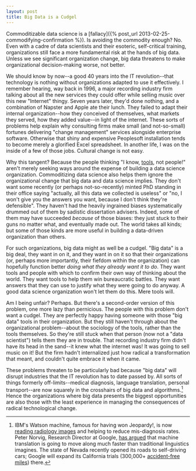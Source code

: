 ```yaml
---
layout: post
title: Big Data is a Cudgel
---
```


Commoditizable data science is a [fallacy]({% post_url 2013-02-25-commodifying-confirmation %}). Is avoiding the commodity enough? No. Even with a cadre of data scientists and their esoteric, self-critical training, organizations still face a more fundamental risk at the hands of big data.  Unless we see significant organization change, big data threatens to make organizational decision-making worse, not better. 

We should know by now--a good 40 years into the IT revolution--that technology is nothing without organizations adapted to use it effectively. I remember hearing, way back in 1996, a major recording industry firm talking about all the new services they could offer while selling music over this new "Internet" thingy. Seven years later, they'd done nothing, and a combination of Napster and Apple ate their lunch. They failed to adapt their internal organization--how they conceived of themselves, what markets they served, how they added value--in light of the internet. These sorts of problems help explain why consulting firms make small (and not-so-small) fortunes delivering "change management" services alongside enterprise software. Otherwise that shiny and expensive Peoplesoft installation tends to become merely a glorified Excel spreadsheet. In another life, I was on the inside of a few of those jobs. Cultural change is not easy. 

Why this tangent? Because the people thinking "I know, [tools](http://prsm.tc/4XkMym), not people!" aren't merely seeking ways around the expense of building a data science organization. Commoditizing data science also helps them ignore the organizational change that big data and data science implies. They don't want some recently (or perhaps not-so-recently) minted PhD standing in their office saying "actually, all this data we collected is useless" or "no, I won't give you the answers you want, because I don't think they're defensible". They haven't had the heavily ingrained biases systematically drummed out of them by sadistic dissertation advisers. Indeed, some of them may have succeeded *because* of those biases: they just stuck to their guns no matter what, and eventually made out. The world takes all kinds; but some of those kinds are more useful in building a data-driven organization than others.

For such organizations, big data might as well be a cudgel. "Big data" is a big deal, they want in on it, and they want in on it so that their organizations (or, perhaps more importantly, their fiefdom within the organization) can hopefully function better *doing what they already want it to do*. They want tools and people with which to confirm their own way of thinking about the world. They want tools to help them win bureaucratic battles. They want answers that they can use to justify what they were going to do anyway. A good data science organization won't let them do this. Mere tools will. 

Am I being unfair? Perhaps. But there's a second-order version of this problem, one more lazy than pernicious. The people with this problem don't want a cudgel. They are perfectly happy having someone with those "big data" tools in their organization. But they still haven't through about the organizational problem--about the sociology of the tools, rather than the tools themselves. So they're still stuck when that person (now not a "data scientist") tells them they are in trouble. That recording industry firm didn't have its head in the sand--it knew what the internet was! It was going to sell music on it! But the firm hadn't internalized just how radical a transformation that meant, and couldn't quite embrace it when it came. 

These problems threaten to be particularly bad because "big data" will disrupt industries that the IT revolution has to date passed by. All sorts of things formerly off-limits--medical diagnosis, language translation, personal transport--are now squarely in the crosshairs of big data and algorithms.[^fn-crosshairs] Hence the organizations where big data presents the biggest opportunities are also those with the least experience in managing the consequences of radical technological change. 

[^fn-crosshairs]: IBM's Watson machine, famous for having won Jeopardy!, is now [reading radiology images](http://www.economist.com/blogs/babbage/2013/02/computer-aided-medicine) and helping to reduce mis-diagnosis rates. Peter Norvig, Research Director at Google, [has argued](http://norvig.com/chomsky.html) that machine translation is going to move along much faster than traditional linguistics imagines. The state of Nevada recently opened its roads to self-driving cars; Google will expand its California trials (300,000+ [accident-free miles](http://en.wikipedia.org/wiki/Google_driverless_car)) there. 
